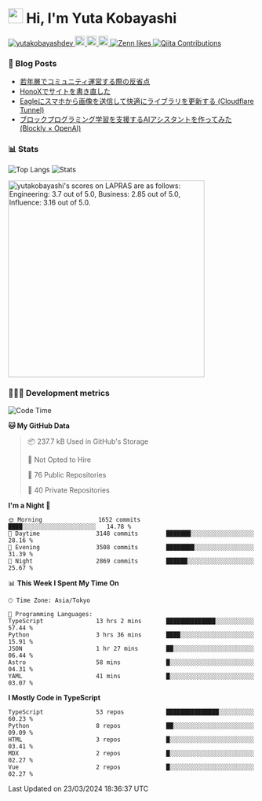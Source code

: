 <h1><img src="https://emojis.slackmojis.com/emojis/images/1613942336/14158/balloons.gif?1613942336" width="30"/> Hi, I'm Yuta Kobayashi</h1>

<p align="left"> 
  <a href="https://github.com/yutakobayashidev/yutakobayashidev/">
    <img src="https://komarev.com/ghpvc/?username=yutakobayashdev" alt="yutakobayashdev" />
  </a>
  <a href="https://mastodon.social/@yutakobayashi">
    <img height="20" src="https://img.shields.io/mastodon/follow/107202517736161782?domain=https%3A%2F%2Fmastodon.social&label=Mastodon&logo=mastodon&style=plastic" />
  </a>
  <a href="https://github.com/yutakobayashidev">
    <img height="20" src="https://img.shields.io/github/followers/yutakobayashidev?label=follow&logo=github&style=flat" />
  </a>
  <a href="https://www.reddit.com/user/yutakobayashi">
    <img height="20" src="https://img.shields.io/reddit/user-karma/combined/yutakobayashi?label=Reddit&logo=reddit&style=flat" />
  </a>
  <a href="https://zenn.dev/yutakobayashi">
    <img src="https://badgen.org/img/zenn/yutakobayashi/likes?style=plastic" alt="Zenn likes" />
  </a>
  <a href="https://qiita.com/yutakobayashi">
    <img src="https://badgen.org/img/qiita/yutakobayashi/contributions?style=plastic" alt="Qiita Contributions" />
  </a>
</p>

### 📕 Blog Posts

<!-- BLOG-POST-LIST:START -->
- [若年層でコミュニティ運営する際の反省点](https://yutakobayashi.dev/blog/junior-community)
- [HonoXでサイトを書き直した](https://yutakobayashi.dev/blog/honox)
- [Eagleにスマホから画像を送信して快適にライブラリを更新する &lpar;Cloudflare Tunnel&rpar;](https://zenn.dev/yutakobayashi/articles/eagle-cf-tunnel)
- [ブロックプログラミング学習を支援するAIアシスタントを作ってみた &lpar;Blockly × OpenAI&rpar;](https://zenn.dev/yutakobayashi/articles/blockly-openai)
<!-- BLOG-POST-LIST:END -->

### 📊 Stats

![Top Langs](https://github-readme-stats.vercel.app/api/top-langs/?username=yutakobayashidev)
![Stats](https://github-readme-stats.vercel.app/api?username=yutakobayashidev&count_private=true&show_icons=true&line_height=40)

<!--START_SECTION:lapras-card-->
<p ><a href="https://lapras.com/public/yutakobayashi" target="_blank" rel="noopener noreferrer"><img alt="yutakobayashi's scores on LAPRAS are as follows: Engineering: 3.7 out of 5.0, Business: 2.85 out of 5.0, Influence: 3.16 out of 5.0." src="https://lapras-card-generator.vercel.app/api/svg?e=3.7&b=2.85&i=3.16&b1=%23020e27&b2=%230e5593&i1=%2303102f&i2=%231688bf&l=en" width="400" ></a></p>
<!--END_SECTION:lapras-card-->

### 👩🏻‍💻 Development metrics

<!--START_SECTION:waka-->
![Code Time](http://img.shields.io/badge/Code%20Time-2%2C648%20hrs%2037%20mins-blue)

**🐱 My GitHub Data** 

> 📦 237.7 kB Used in GitHub's Storage 
 > 
> 🚫 Not Opted to Hire
 > 
> 📜 76 Public Repositories 
 > 
> 🔑 40 Private Repositories 
 > 
**I'm a Night 🦉** 

```text
🌞 Morning                1652 commits        ████░░░░░░░░░░░░░░░░░░░░░   14.78 % 
🌆 Daytime                3148 commits        ███████░░░░░░░░░░░░░░░░░░   28.16 % 
🌃 Evening                3508 commits        ████████░░░░░░░░░░░░░░░░░   31.39 % 
🌙 Night                  2869 commits        ██████░░░░░░░░░░░░░░░░░░░   25.67 % 
```


📊 **This Week I Spent My Time On** 

```text
🕑︎ Time Zone: Asia/Tokyo

💬 Programming Languages: 
TypeScript               13 hrs 2 mins       ██████████████░░░░░░░░░░░   57.44 % 
Python                   3 hrs 36 mins       ████░░░░░░░░░░░░░░░░░░░░░   15.91 % 
JSON                     1 hr 27 mins        ██░░░░░░░░░░░░░░░░░░░░░░░   06.44 % 
Astro                    58 mins             █░░░░░░░░░░░░░░░░░░░░░░░░   04.31 % 
YAML                     41 mins             █░░░░░░░░░░░░░░░░░░░░░░░░   03.07 % 
```

**I Mostly Code in TypeScript** 

```text
TypeScript               53 repos            ███████████████░░░░░░░░░░   60.23 % 
Python                   8 repos             ██░░░░░░░░░░░░░░░░░░░░░░░   09.09 % 
HTML                     3 repos             █░░░░░░░░░░░░░░░░░░░░░░░░   03.41 % 
MDX                      2 repos             █░░░░░░░░░░░░░░░░░░░░░░░░   02.27 % 
Vue                      2 repos             █░░░░░░░░░░░░░░░░░░░░░░░░   02.27 % 
```




 Last Updated on 23/03/2024 18:36:37 UTC
<!--END_SECTION:waka-->

